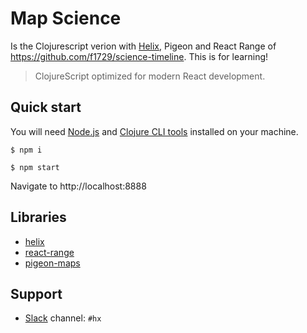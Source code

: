 # Map Science

Is the Clojurescript verion with [Helix](https://github.com/Lokeh/helix), Pigeon and React Range of https://github.com/f1729/science-timeline.
This is for learning!

> ClojureScript optimized for modern React development.

## Quick start

You will need [Node.js](https://nodejs.org/en/) and [Clojure CLI tools](https://clojure.org/guides/getting_started) installed on your machine.

```
$ npm i

$ npm start
```

Navigate to http://localhost:8888


## Libraries

- [helix](https://github.com/Lokeh/helix)
- [react-range](https://github.com/tajo/react-range)
- [pigeon-maps](https://github.com/mariusandra/pigeon-maps)


## Support

- [Slack](https://clojurians.net) channel: `#hx`
